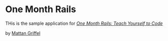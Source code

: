 # One Month Rails

THis is the sample application for 
[*One Month Rails: Teach Yourself to Code*](http://onemonthrails.com)

by [Mattan Griffel](http://onemonthrails.cim)